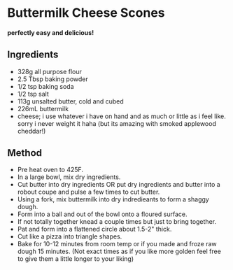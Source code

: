 # Buttermilk Cheese Scones

#### perfectly easy and delicious!

## Ingredients

* 328g all purpose flour
* 2.5 Tbsp baking powder
* 1/2 tsp baking soda
* 1/2 tsp salt
* 113g unsalted butter, cold and cubed
* 226mL buttermilk
* cheese; i use whatever i have on hand and as much or little as i feel like. sorry i never weight it haha
(but its amazing with smoked applewood cheddar!)

## Method

- Pre heat oven to 425F.
- In a large bowl, mix dry ingredients.
- Cut butter into dry ingredients OR put dry ingredients and butter into a robout coupe and pulse a few times to cut butter.
- Using a fork, mix buttermilk into dry indredieants to form a shaggy dough.
- Form into a ball and out of the bowl onto a floured surface.
- If not totally together knead a couple times but just to bring together.
- Pat and form into a flattened circle about 1.5-2" thick.
- Cut like a pizza into triangle shapes.
- Bake for 10-12 minutes from room temp or if you made and froze raw dough 15 minutes.
(Not exact times as if you like more golden feel free to give them a little longer to your liking)
